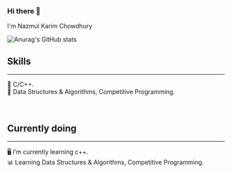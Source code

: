 ### Hi there 👋
I'm Nazmul Karim Chowdhury






![Anurag's GitHub stats](https://github-readme-stats.vercel.app/api?username=nkchowdhury&show_icons=true&theme=radical)



 ## Skills 
 ---
:small_blue_diamond:  C/C++. <br/>
:small_orange_diamond:  Data Structures & Algorithms, Competitive Programming.
<br/>
<br/>
<br/>



## Currently doing 
---
:desktop_computer: I’m currently learning c++. <br/>
:bar_chart: Learning Data Structures & Algorithms, Competitive Programming.
















<!--
**nkchowdhury/nkchowdhury** is a ✨ _special_ ✨ repository because its `README.md` (this file) appears on your GitHub profile.

Here are some ideas to get you started:

- 🔭 I’m currently working on ...
- 🌱 I’m currently learning ...
- 👯 I’m looking to collaborate on ...
- 🤔 I’m looking for help with ...
- 💬 Ask me about ...
- 📫 How to reach me: ...
- 😄 Pronouns: ...
- ⚡ Fun fact: ...
-->
